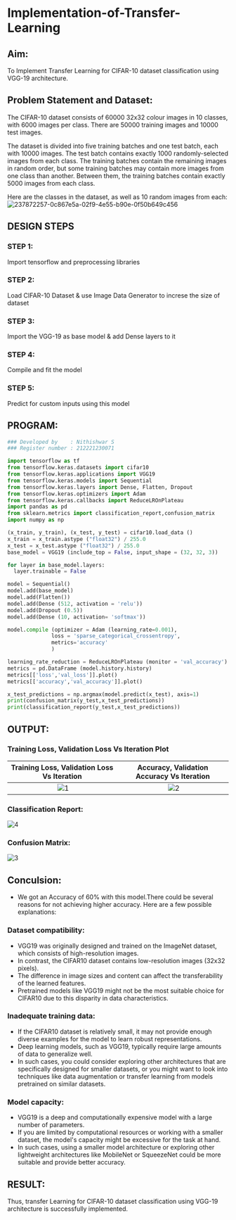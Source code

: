 # Implementation-of-Transfer-Learning
## Aim:
To Implement Transfer Learning for CIFAR-10 dataset classification using VGG-19 architecture.
## Problem Statement and Dataset:
The CIFAR-10 dataset consists of 60000 32x32 colour images in 10 classes, with 6000 images per class. There are 50000 training images and 10000 test images.

The dataset is divided into five training batches and one test batch, each with 10000 images. The test batch contains exactly 1000 randomly-selected images from each class. The training batches contain the remaining images in random order, but some training batches may contain more images from one class than another. Between them, the training batches contain exactly 5000 images from each class.

Here are the classes in the dataset, as well as 10 random images from each:
![237872257-0c867e5a-02f9-4e55-b90e-0f50b649c456](https://github.com/sithihajara/Implementation-of-Transfer-Learning/assets/94219582/3b5490e5-300b-4cf7-8556-6e4198e10acd)

## DESIGN STEPS
### STEP 1:
Import tensorflow and preprocessing libraries

### STEP 2:
Load CIFAR-10 Dataset & use Image Data Generator to increse the size of dataset

### STEP 3:
Import the VGG-19 as base model & add Dense layers to it
### STEP 4:
Compile and fit the model

### STEP 5:
Predict for custom inputs using this model


## PROGRAM:
```python
### Developed by    : Nithishwar S
### Register number : 212221230071
```
```python
import tensorflow as tf 
from tensorflow.keras.datasets import cifar10
from tensorflow.keras.applications import VGG19 
from tensorflow.keras.models import Sequential
from tensorflow.keras.layers import Dense, Flatten, Dropout
from tensorflow.keras.optimizers import Adam
from tensorflow.keras.callbacks import ReduceLROnPlateau
import pandas as pd
from sklearn.metrics import classification_report,confusion_matrix
import numpy as np

(x_train, y_train), (x_test, y_test) = cifar10.load_data ()
x_train = x_train.astype ("float32") / 255.0
x_test = x_test.astype ("float32") / 255.0
base_model = VGG19 (include_top = False, input_shape = (32, 32, 3))

for layer in base_model.layers:
  layer.trainable = False

model = Sequential()
model.add(base_model)
model.add(Flatten())
model.add(Dense (512, activation = 'relu'))
model.add(Dropout (0.5))
model.add(Dense (10, activation= 'softmax'))

model.compile (optimizer = Adam (learning_rate=0.001),
              loss = 'sparse_categorical_crossentropy',
              metrics='accuracy'
              )

learning_rate_reduction = ReduceLROnPlateau (monitor = 'val_accuracy')
metrics = pd.DataFrame (model.history.history)
metrics[['loss','val_loss']].plot()
metrics[['accuracy','val_accuracy']].plot()

x_test_predictions = np.argmax(model.predict(x_test), axis=1)
print(confusion_matrix(y_test,x_test_predictions))
print(classification_report(y_test,x_test_predictions))
```


## OUTPUT:
### Training Loss, Validation Loss Vs Iteration Plot
Training Loss, Validation Loss Vs Iteration             | Accuracy, Validation Accuracy Vs Iteration                   |               
:------------------------------------------------------:| :-----------------------------------------------------------:|
| ![1](https://github.com/Venkatigi/Implementation-of-Transfer-Learning/assets/94154252/f13afc27-551a-4048-ac2a-03860b85de5e)| ![2](https://github.com/Venkatigi/Implementation-of-Transfer-Learning/assets/94154252/16a25f9d-4a36-4275-9532-0d391937c803)|
### Classification Report:
![4](https://github.com/Venkatigi/Implementation-of-Transfer-Learning/assets/94154252/8d5036ac-3064-4df2-8298-88e9899954cd)

### Confusion Matrix:
![3](https://github.com/Venkatigi/Implementation-of-Transfer-Learning/assets/94154252/9a1ddaef-45dd-4332-91cf-61dacf781516)

## Conculsion:
* We got an Accuracy of 60% with this model.There could be several reasons for not achieving higher accuracy. Here are a few possible explanations:
### Dataset compatibility: 
* VGG19 was originally designed and trained on the ImageNet dataset, which consists of high-resolution images. 
* In contrast, the CIFAR10 dataset contains low-resolution images (32x32 pixels). 
* The difference in image sizes and content can affect the transferability of the learned features. 
* Pretrained models like VGG19 might not be the most suitable choice for CIFAR10 due to this disparity in data characteristics.

### Inadequate training data: 
* If the CIFAR10 dataset is relatively small, it may not provide enough diverse examples for the model to learn robust representations. 
* Deep learning models, such as VGG19, typically require large amounts of data to generalize well. 
* In such cases, you could consider exploring other architectures that are specifically designed for smaller datasets, or you might want to look into techniques like data augmentation or transfer learning from models pretrained on similar datasets.

### Model capacity: 
* VGG19 is a deep and computationally expensive model with a large number of parameters. 
* If you are limited by computational resources or working with a smaller dataset, the model's capacity might be excessive for the task at hand. 
* In such cases, using a smaller model architecture or exploring other lightweight architectures like MobileNet or SqueezeNet could be more suitable and provide better accuracy.



## RESULT:
Thus, transfer Learning for CIFAR-10 dataset classification using VGG-19 architecture is successfully implemented.
